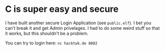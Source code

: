 # C is super easy and secure

I have built another secure Login Application (see `public.elf`). I bet you can't break it and get Admin privelages. I had to do some weird stuff so that it works, but this shouldn't be a problem.

You can try to login here: `nc hacktwk.de 8002`